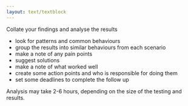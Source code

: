 ```yaml
---
layout: text/textblock
---
```

Collate your findings and analyse the results
- look for patterns and common behaviours
- group the results into similar behaviours from each scenario
- make a note of any pain points
- suggest solutions
- make a note of what worked well 
- create some action points and who is responsible for doing them
- set some deadlines to complete the follow up

Analysis may take 2-6 hours, depending on the size of the testing and results.
